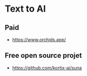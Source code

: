 # Text to AI

## Paid
* https://www.orchids.app/


## Free open source projet

* https://github.com/kortix-ai/suna
